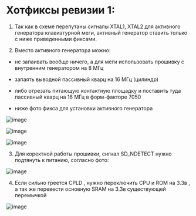 # Хотфиксы ревизии 1:

1) Так как в схеме перепутаны сигналы XTAL1, XTAL2 для активного генератора клавиатурной меги, 
активный генератор ставить только с ниже приведенными фиксами.

2) Вместо активного генератора можно: 

- не запаивать вообще ничего, а для меги использовать прошивку с внутренним генератором на 8 МГц
- запаять выводной пассивный кварц на 16 МГц (цилиндр)
- либо отрезать питающую контактную площадку и поставить туда пассивный кварц на 16 МГц в форм-факторе 7050

- ниже фото фикса для установки активного генератора

![image](https://github.com/andykarpov/buryak-pi-2020/raw/master/docs/photos/hotfixes-rev1/passive_16mhz_crystal_cylinder.jpg)

![image](https://github.com/andykarpov/buryak-pi-2020/raw/master/docs/photos/hotfixes-rev1/mod_for_7050_passive_crystal.jpg)

![image](https://github.com/andykarpov/buryak-pi-2020/raw/master/docs/photos/hotfixes-rev1/passive_16mhz_crystal_7050.jpg)

3) Для коректной работы прошивки, сигнал SD_NDETECT нужно подтянуть к питанию, согласно фото:

![image](https://github.com/andykarpov/buryak-pi-2020/raw/master/docs/photos/hotfixes-rev1/sd_ndetect_pullup.jpg)

4) Если сильно греется CPLD , нужно переключить CPU и ROM на 3.3в , а так же перевести основную SRAM на 3.3в существующей перемычкой

![image](https://github.com/andykarpov/buryak-pi-2020/raw/master/docs/photos/hotfixes-rev1/Fix_for_hot_CPLD.jpg!)
